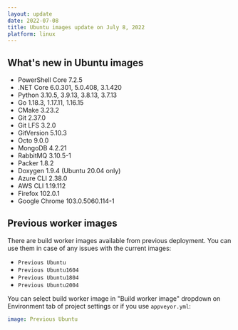 ```yaml
---
layout: update
date: 2022-07-08
title: Ubuntu images update on July 8, 2022
platform: linux
---
```


## What's new in Ubuntu images

* PowerShell Core 7.2.5
* .NET Core 6.0.301, 5.0.408, 3.1.420
* Python 3.10.5, 3.9.13, 3.8.13, 3.7.13
* Go 1.18.3, 1.17.11, 1.16.15
* CMake 3.23.2
* Git 2.37.0
* Git LFS 3.2.0
* GitVersion 5.10.3
* Octo 9.0.0
* MongoDB 4.2.21
* RabbitMQ 3.10.5-1
* Packer 1.8.2
* Doxygen 1.9.4 (Ubuntu 20.04 only)
* Azure CLI 2.38.0
* AWS CLI 1.19.112
* Firefox 102.0.1
* Google Chrome 103.0.5060.114-1

## Previous worker images

There are build worker images available from previous deployment. You can use them in case of any issues with the current images:

* `Previous Ubuntu`
* `Previous Ubuntu1604`
* `Previous Ubuntu1804`
* `Previous Ubuntu2004`

You can select build worker image in "Build worker image" dropdown on Environment tab of project settings or if you use `appveyor.yml`:

```yaml
image: Previous Ubuntu
```